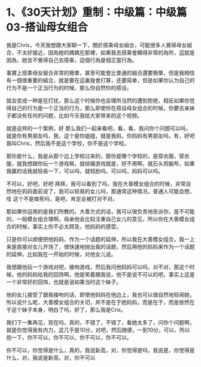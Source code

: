 # 1、《30天计划》重制：中级篇：中级篇03-搭讪母女组合

我是Chris，今天我想跟大家聊一下，關於搭乘母女組合，可能很多人覺得母女組合，不太好接近，因為她的媽媽在那裡，如果我去搭乘會顯得非常的為所，這就是因為，她並不覺得自己去搭乘，這個行為是個正當行為。

事實上搭乘母女組合非常的簡單，甚至可能會比普通的組合還要簡單，但是我相信有一個很重要的組合，就是要在這裏我會打算，还要简单，但是如果你认为自己的行为不是一个正当行为的时候，那么你自然你的搭设。

就会变成一种是在打扰，那么这个时候你也会理所当然的遭到拒绝，相反如果你觉得自己的行为是一个正当的行为，那么即使你在搭设母女组合的时候，你要去亲妹子都没有任何的问题，比如今天我给大家带来的这个视频。

就是这样的一个案例，好 那么我们一起来看吧，看，看，我问你个问题可以吗，就是你有男朋友吗，我，这个是你姐姐，就是我妈，你妈妈有男朋友吗，有，好吧 我叫Chris，然后我不是这个学校，你不是这个学校。

那你是什么，我是从那个边上学校过来的，那你是哪个学校的，是穿衣服，穿衣服，就我想跟你玩一个游戏嘛，就结婚游戏就是，好不用啊，就石头剪脑布，如果我赢的话我就轻易一下，可以吗，就轻脸吗，可以吗，妈妈可以吗。

不可以，好吧，好吧 拜拜，我可以看到了吗，我在大善模女组合的时候，非常自然地在妈妈面前说了，我可以轻易的女儿吗，那通常这种情况，普通人可能会想，哇 这个不是做死吗，是吧，肯定会被打对不对。

那如果你运用的是我们所教的，大善方式的话，我可以很负责地告诉你，是不可能的，一般模女组合理啊，母亲他会比较注重自己女儿的意见，所以你在大善模女组合的时候，事实上你不必太顾及，他妈妈的感受。

只是你可以顺便把他妈妈，作为一个话题的延伸，所以我在大善模女组合，我一上来是直接对女儿开场了，很快速地抛出我的话题，然后用他的妈妈来作为一个话题的延伸，比如我在一开始的时候，对他女儿说。

我想跟他玩一个游戏对吧，接吻游戏，然后我问他妈妈可以吗，对不对，那这个时候，他的妈妈给我的回饰啊，他是笑着跟我说，他不是说不可以的吧，事实上这是一个非常好的回饰，也就是说如果当时这个妹子。

他的女儿接受了跟我接吻的话，即使他妈妈在他边上，我也可以很自然地轻闹她，所以说什么呢，大善模女组合的关切，并不是在于她妈妈，而是在于，而是依然在于这个妹子本身，明白了吗，好了，那么我是Cris。

我们下一集再见，现在吗，真的，不错了，不错了，看她太多了，问你个问题啊，就是你觉得我有内力，这几乎是10分，对吧，然后随便，一到10分，可以，所以抱一下，你不可以，你不可以，你不可以，你不可以。

你不可以，你觉得是什么，真的，我说新高，对，你觉得是吗，我说是，你觉得是什么，对，我说是新高，对，你不可以